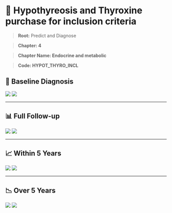 # 🧬 Hypothyreosis and Thyroxine purchase for inclusion criteria
    
> **Root:** Predict and Diagnose

> **Chapter: 4**

> **Chapter Name: Endocrine and metabolic**

> **Code: HYPOT_THYRO_INCL**

## 🧪 Baseline Diagnosis

<img src="/Predict/Figures/Baseline/IMP/HYPOT_THYRO_INCL.png" />

<CsvTableIMP src="/public/Predict/Data/Baseline/IMP/IMP_HYPOT_THYRO_INCL.csv" label="🔍 View full results" />

<img src="/Predict/Figures/Baseline/ROC/HYPOT_THYRO_INCL.png" />

<CsvTableROC src="/public/Predict/Data/Baseline/EVA/HYPOT_THYRO_INCL.csv" label="🔍 View full results" />

---

## 📊 Full Follow-up

<img src="/Predict/Figures/ALL/IMP/HYPOT_THYRO_INCL.png" />

<CsvTableIMP src="/public/Predict/Data/ALL/IMP/IMP_HYPOT_THYRO_INCL.csv" label="🔍 View full results" />

<img src="/Predict/Figures/ALL/ROC/HYPOT_THYRO_INCL.png" />

<CsvTableROC src="/public/Predict/Data/ALL/EVA/HYPOT_THYRO_INCL.csv" label="🔍 View full results" />

---

## 📈 Within 5 Years

<img src="/Predict/Figures/FYears/IMP/HYPOT_THYRO_INCL.png" />

<CsvTableIMP src="/public/Predict/Data/FYears/IMP/IMP_HYPOT_THYRO_INCL.csv" label="🔍 View full results" />

<img src="/Predict/Figures/FYears/ROC/HYPOT_THYRO_INCL.png" />

<CsvTableROC src="/public/Predict/Data/FYears/EVA/HYPOT_THYRO_INCL.csv" label="🔍 View full results" />

---

## 📉 Over 5 Years

<img src="/Predict/Figures/OverFYears/IMP/HYPOT_THYRO_INCL.png" />

<CsvTableIMP src="/public/Predict/Data/OverFYears/IMP/IMP_HYPOT_THYRO_INCL.csv" label="🔍 View full results" />

<img src="/Predict/Figures/OverFYears/ROC/HYPOT_THYRO_INCL.png" />

<CsvTableROC src="/public/Predict/Data/OverFYears/EVA/HYPOT_THYRO_INCL.csv" label="🔍 View full results" />
